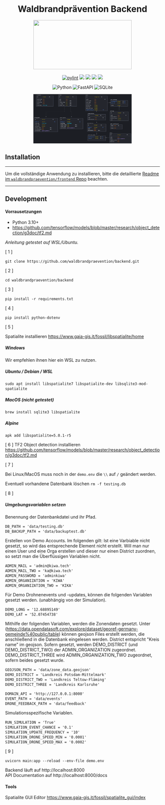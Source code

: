 <h1 align="center">Waldbrandprävention Backend</h1>
<p align="center">   
    <img width="320" height="160" src="img/logo-v1.png">
</p>

<div align="center">

[![pylint](https://img.shields.io/github/actions/workflow/status/waldbrandpraevention/backend/pylint.yml?branch=main&style=for-the-badge&label=ci)](https://github.com/waldbrandpraevention/backend/actions/workflows/Pylint.yml)
![](https://img.shields.io/github/actions/workflow/status/waldbrandpraevention/backend/docker-image.yml?branch=main&style=for-the-badge&label=docker)
![](https://img.shields.io/github/commit-activity/m/waldbrandpraevention/backend?style=for-the-badge&label=commits)
![](https://img.shields.io/docker/image-size/waldbrand/backend?style=for-the-badge&label=image&color=orange)
[![](https://img.shields.io/codefactor/grade/github/waldbrandpraevention/backend?style=for-the-badge)](https://www.codefactor.io/repository/github/waldbrandpraevention/backend/issues/main)


![Python](https://img.shields.io/badge/python-3670A0?style=for-the-badge&logo=python&logoColor=ffdd54)
![FastAPI](https://img.shields.io/badge/FastAPI-005571?style=for-the-badge&logo=fastapi)
![SQLite](https://img.shields.io/badge/sqlite-%2307405e.svg?style=for-the-badge&logo=sqlite&logoColor=white)

<p align="center">   
    <img width="320" height="160" src="img/db.png">
</p>

</div>

## Installation

 ---


  Um die vollständige Anwendung zu installieren, bitte die detaillierte [Readme im `waldbrandpraevention/frontend` Repo](https://github.com/waldbrandpraevention/frontend#readme) beachten.

--- 



## Development
#### Vorrausetzungen
- Python 3.10+
- https://github.com/tensorflow/models/blob/master/research/object_detection/g3doc/tf2.md

*Anleitung getestet auf WSL/Ubuntu.*

[ 1 ] 
```
git clone https://github.com/waldbrandpraevention/backend.git
```
[ 2 ] 
```
cd waldbrandpraevention/backend
```
[ 3 ] 
```
pip install -r requirements.txt
```
[ 4 ] 
```
pip install python-dotenv
```
[ 5 ] 

 Spatialite installieren
https://www.gaia-gis.it/fossil/libspatialite/home
##### Windows
Wir empfehlen ihnen hier ein WSL zu nutzen.
##### Ubuntu / Debian / WSL
```
sudo apt install libspatialite7 libspatialite-dev libsqlite3-mod-spatialite
```
##### MacOS (nicht getestet)
```
brew install sqlite3 libspatialite
```
##### Alpine
```
apk add libspatialite=5.0.1-r5
```

[ 6 ]
TF2 Object detection installieren
https://github.com/tensorflow/models/blob/master/research/object_detection/g3doc/tf2.md

[ 7 ] 

Bei Linux/MacOS muss noch in der `demo.env` die `\\` auf `/` geändert werden.

Eventuell vorhandene Datenbank löschen `rm -f testing.db`

[ 8 ]
##### Umgebungsvariablen setzen
Benennung der Datenbankdatei und ihr Pfad.
```
DB_PATH = 'data/testing.db'
DB_BACKUP_PATH = 'data/backuptest.db'
```
Erstellen von Demo Accounts.
Im folgenden gilt:
Ist eine Varbiable nicht gesetzt, so wird das entsprechende Element nicht erstellt.
Will man nur einen User und eine Orga erstellen und dieser nur einen District zuordnen, so setzt man die Überflüssigen Variablen nicht.
```
ADMIN_MAIL = 'admin@kiwa.tech'
ADMIN_MAIL_TWO = 'ka@kiwa.tech'
ADMIN_PASSWORD = 'adminkiwa'
ADMIN_ORGANIZATION = 'KIWA'
ADMIN_ORGANIZATION_TWO = 'KIKA'
```
Für Demo Drohnenevents und -updates, können die folgenden Variablen gesetzt werden.
(unabhängig von der Simulation).
```
DEMO_LONG = '12.68895149'
DEMO_LAT = '52.07454738'
```
Mithilfe der folgenden Variablen, werden die Zonendaten gesetzt.
Unter (https://data.opendatasoft.com/explore/dataset/georef-germany-gemeinde%40public/table)
können geojson Files erstellt werden, die anschließend in die Datenbank eingelesen werden.
District entspricht "Kreis name" im geojson.
Sofern gesetzt, werden DEMO_DISTRICT (und DEMO_DISTRICT_TWO) der ADMIN_ORGANIZATION zugeordnet.
DEMO_DISTRICT_THREE wird ADMIN_ORGANIZATION_TWO zugeordnet, sofern beides gesetzt wurde.
```
GEOJSON_PATH = 'data/zone_data.geojson' 
DEMO_DISTRICT = 'Landkreis Potsdam-Mittelmark'
DEMO_DISTRICT_TWO = 'Landkreis Teltow-Fläming'
DEMO_DISTRICT_THREE = 'Landkreis Karlsruhe'
```

```
DOMAIN_API = 'http://127.0.0.1:8000'
EVENT_PATH = 'data/events' 
DRONE_FEEDBACK_PATH = 'data/feedback'
```
Simulationsspezifische Variablen.
```
RUN_SIMULATION = 'True'
SIMULATION_EVENT_CHANCE = '0.1'
SIMULATION_UPDATE_FREQUENCY = '10'
SIMULATION_DRONE_SPEED_MIN = '0.0001'
SIMULATION_DRONE_SPEED_MAX = '0.0002'
```

[ 9 ]
```
uvicorn main:app --reload --env-file demo.env
```
Backend läuft auf http://localhost:8000<br>
API Documentation auf http://localhost:8000/docs

#### Tools

Spatialite GUI Editor https://www.gaia-gis.it/fossil/spatialite_gui/index
